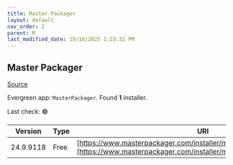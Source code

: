 ```yaml
---
title: Master Packager
layout: default
nav_order: 2
parent: M
last_modified_date: 19/10/2025 1:23:32 PM
---
```


## Master Packager

[Source](https://www.masterpackager.com/)

Evergreen app: `MasterPackager`. Found **1** installer.

Last check: 🟢

| Version   | Type | URI                                                                                                                                            |
| --------- | ---- | ---------------------------------------------------------------------------------------------------------------------------------------------- |
| 24.9.9118 | Free | [https://www.masterpackager.com/installer/masterpackager_24.9.9118.msi](https://www.masterpackager.com/installer/masterpackager_24.9.9118.msi) |
